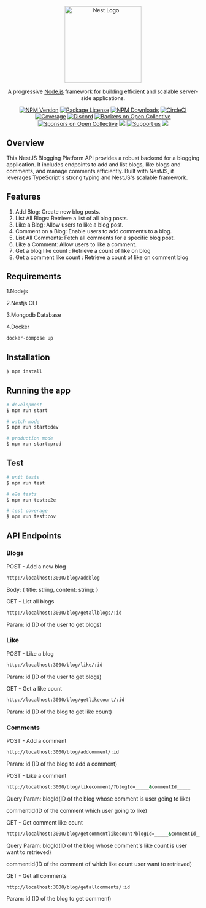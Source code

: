 <p align="center">
  <a href="http://nestjs.com/" target="blank"><img src="https://nestjs.com/img/logo-small.svg" width="200" alt="Nest Logo" /></a>
</p>

[circleci-image]: https://img.shields.io/circleci/build/github/nestjs/nest/master?token=abc123def456
[circleci-url]: https://circleci.com/gh/nestjs/nest

  <p align="center">A progressive <a href="http://nodejs.org" target="_blank">Node.js</a> framework for building efficient and scalable server-side applications.</p>
    <p align="center">
<a href="https://www.npmjs.com/~nestjscore" target="_blank"><img src="https://img.shields.io/npm/v/@nestjs/core.svg" alt="NPM Version" /></a>
<a href="https://www.npmjs.com/~nestjscore" target="_blank"><img src="https://img.shields.io/npm/l/@nestjs/core.svg" alt="Package License" /></a>
<a href="https://www.npmjs.com/~nestjscore" target="_blank"><img src="https://img.shields.io/npm/dm/@nestjs/common.svg" alt="NPM Downloads" /></a>
<a href="https://circleci.com/gh/nestjs/nest" target="_blank"><img src="https://img.shields.io/circleci/build/github/nestjs/nest/master" alt="CircleCI" /></a>
<a href="https://coveralls.io/github/nestjs/nest?branch=master" target="_blank"><img src="https://coveralls.io/repos/github/nestjs/nest/badge.svg?branch=master#9" alt="Coverage" /></a>
<a href="https://discord.gg/G7Qnnhy" target="_blank"><img src="https://img.shields.io/badge/discord-online-brightgreen.svg" alt="Discord"/></a>
<a href="https://opencollective.com/nest#backer" target="_blank"><img src="https://opencollective.com/nest/backers/badge.svg" alt="Backers on Open Collective" /></a>
<a href="https://opencollective.com/nest#sponsor" target="_blank"><img src="https://opencollective.com/nest/sponsors/badge.svg" alt="Sponsors on Open Collective" /></a>
  <a href="https://paypal.me/kamilmysliwiec" target="_blank"><img src="https://img.shields.io/badge/Donate-PayPal-ff3f59.svg"/></a>
    <a href="https://opencollective.com/nest#sponsor"  target="_blank"><img src="https://img.shields.io/badge/Support%20us-Open%20Collective-41B883.svg" alt="Support us"></a>
  <a href="https://twitter.com/nestframework" target="_blank"><img src="https://img.shields.io/twitter/follow/nestframework.svg?style=social&label=Follow"></a>
</p>
 
 ## Overview

This NestJS Blogging Platform API provides a robust backend for a blogging application. It includes endpoints to add and list blogs, like blogs and comments, and manage comments efficiently. Built with NestJS, it leverages TypeScript's strong typing and NestJS's scalable framework.

## Features

1. Add Blog: Create new blog posts.
2. List All Blogs: Retrieve a list of all blog posts.
3. Like a Blog: Allow users to like a blog post.
4. Comment on a Blog: Enable users to add comments to a blog.
5. List All Comments: Fetch all comments for a specific blog post.
6. Like a Comment: Allow users to like a comment.
7. Get a blog like count : Retrieve a count of like on blog 
8. Get a comment like count : Retrieve a count of like on comment blog 

## Requirements

1.Nodejs

2.Nestjs CLI

3.Mongodb Database

4.Docker

```bash
docker-compose up
```


## Installation

```bash
$ npm install
```

## Running the app

```bash
# development
$ npm run start

# watch mode
$ npm run start:dev

# production mode
$ npm run start:prod
```

## Test

```bash
# unit tests
$ npm run test

# e2e tests
$ npm run test:e2e

# test coverage
$ npm run test:cov
```

## API Endpoints
### Blogs
POST - Add a new blog
```bash 
http://localhost:3000/blog/addblog
```
Body: { title: string,
        content: string; }

GET - List all blogs
```bash
http://localhost:3000/blog/getallblogs/:id 
```

Param: id (ID of the user to get blogs)

### Like
POST - Like a blog 
```bash
http://localhost:3000/blog/like/:id 
```
Param: id (ID of the user to get blogs)

GET - Get a like count
```bash
http://localhost:3000/blog/getlikecount/:id 
```
Param: id (ID of the blog to get like count)

### Comments
POST - Add a comment
```bash
http://localhost:3000/blog/addcomment/:id 
```
Param: id (ID of the blog to add a comment)

POST - Like a comment
```bash
http://localhost:3000/blog/likecomment/?blogId=_____&commentId_____
```
Query Param: blogId(ID of the blog whose comment is user going to like)

commentId(ID of the comment which user going to like)

GET - Get comment like count
```bash
http://localhost:3000/blog/getcommentlikecount?blogId=_____&commentId_____
```
Query Param: blogId(ID of the blog whose comment's like count is user want to retrieved)

commentId(ID of the comment of which like count user want to retrieved)

GET - Get all comments
```Bash
http://localhost:3000/blog/getallcomments/:id
```
Param: id (ID of the blog to get comment)